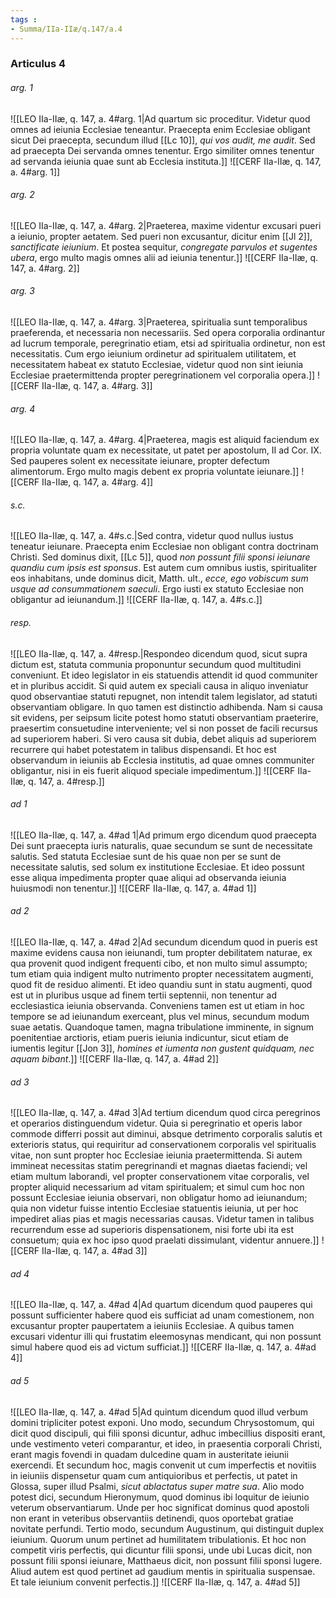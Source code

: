 ```yaml
---
tags : 
- Summa/IIa-IIæ/q.147/a.4
---
```


### Articulus 4

###### arg. 1
![[LEO IIa-IIæ, q. 147, a. 4#arg. 1|Ad quartum sic proceditur. Videtur quod omnes ad ieiunia Ecclesiae teneantur. Praecepta enim Ecclesiae obligant sicut Dei praecepta, secundum illud [[Lc 10]], *qui vos audit, me audit*. Sed ad praecepta Dei servanda omnes tenentur. Ergo similiter omnes tenentur ad servanda ieiunia quae sunt ab Ecclesia instituta.]]
![[CERF IIa-IIæ, q. 147, a. 4#arg. 1]]

###### arg. 2
![[LEO IIa-IIæ, q. 147, a. 4#arg. 2|Praeterea, maxime videntur excusari pueri a ieiunio, propter aetatem. Sed pueri non excusantur, dicitur enim [[Jl 2]], *sanctificate ieiunium*. Et postea sequitur, *congregate parvulos et sugentes ubera*, ergo multo magis omnes alii ad ieiunia tenentur.]]
![[CERF IIa-IIæ, q. 147, a. 4#arg. 2]]

###### arg. 3
![[LEO IIa-IIæ, q. 147, a. 4#arg. 3|Praeterea, spiritualia sunt temporalibus praeferenda, et necessaria non necessariis. Sed opera corporalia ordinantur ad lucrum temporale, peregrinatio etiam, etsi ad spiritualia ordinetur, non est necessitatis. Cum ergo ieiunium ordinetur ad spiritualem utilitatem, et necessitatem habeat ex statuto Ecclesiae, videtur quod non sint ieiunia Ecclesiae praetermittenda propter peregrinationem vel corporalia opera.]]
![[CERF IIa-IIæ, q. 147, a. 4#arg. 3]]

###### arg. 4
![[LEO IIa-IIæ, q. 147, a. 4#arg. 4|Praeterea, magis est aliquid faciendum ex propria voluntate quam ex necessitate, ut patet per apostolum, II ad Cor. IX. Sed pauperes solent ex necessitate ieiunare, propter defectum alimentorum. Ergo multo magis debent ex propria voluntate ieiunare.]]
![[CERF IIa-IIæ, q. 147, a. 4#arg. 4]]

###### s.c.
![[LEO IIa-IIæ, q. 147, a. 4#s.c.|Sed contra, videtur quod nullus iustus teneatur ieiunare. Praecepta enim Ecclesiae non obligant contra doctrinam Christi. Sed dominus dixit, [[Lc 5]], quod *non possunt filii sponsi ieiunare quandiu cum ipsis est sponsus*. Est autem cum omnibus iustis, spiritualiter eos inhabitans, unde dominus dicit, Matth. ult., *ecce, ego vobiscum sum usque ad consummationem saeculi*. Ergo iusti ex statuto Ecclesiae non obligantur ad ieiunandum.]]
![[CERF IIa-IIæ, q. 147, a. 4#s.c.]]

###### resp.
![[LEO IIa-IIæ, q. 147, a. 4#resp.|Respondeo dicendum quod, sicut supra dictum est, statuta communia proponuntur secundum quod multitudini conveniunt. Et ideo legislator in eis statuendis attendit id quod communiter et in pluribus accidit. Si quid autem ex speciali causa in aliquo inveniatur quod observantiae statuti repugnet, non intendit talem legislator, ad statuti observantiam obligare. In quo tamen est distinctio adhibenda. Nam si causa sit evidens, per seipsum licite potest homo statuti observantiam praeterire, praesertim consuetudine interveniente; vel si non posset de facili recursus ad superiorem haberi. Si vero causa sit dubia, debet aliquis ad superiorem recurrere qui habet potestatem in talibus dispensandi. Et hoc est observandum in ieiuniis ab Ecclesia institutis, ad quae omnes communiter obligantur, nisi in eis fuerit aliquod speciale impedimentum.]]
![[CERF IIa-IIæ, q. 147, a. 4#resp.]]

###### ad 1
![[LEO IIa-IIæ, q. 147, a. 4#ad 1|Ad primum ergo dicendum quod praecepta Dei sunt praecepta iuris naturalis, quae secundum se sunt de necessitate salutis. Sed statuta Ecclesiae sunt de his quae non per se sunt de necessitate salutis, sed solum ex institutione Ecclesiae. Et ideo possunt esse aliqua impedimenta propter quae aliqui ad observanda ieiunia huiusmodi non tenentur.]]
![[CERF IIa-IIæ, q. 147, a. 4#ad 1]]

###### ad 2
![[LEO IIa-IIæ, q. 147, a. 4#ad 2|Ad secundum dicendum quod in pueris est maxime evidens causa non ieiunandi, tum propter debilitatem naturae, ex qua provenit quod indigent frequenti cibo, et non multo simul assumpto; tum etiam quia indigent multo nutrimento propter necessitatem augmenti, quod fit de residuo alimenti. Et ideo quandiu sunt in statu augmenti, quod est ut in pluribus usque ad finem tertii septennii, non tenentur ad ecclesiastica ieiunia observanda. Conveniens tamen est ut etiam in hoc tempore se ad ieiunandum exerceant, plus vel minus, secundum modum suae aetatis. Quandoque tamen, magna tribulatione imminente, in signum poenitentiae arctioris, etiam pueris ieiunia indicuntur, sicut etiam de iumentis legitur [[Jon 3]], *homines et iumenta non gustent quidquam, nec aquam bibant*.]]
![[CERF IIa-IIæ, q. 147, a. 4#ad 2]]

###### ad 3
![[LEO IIa-IIæ, q. 147, a. 4#ad 3|Ad tertium dicendum quod circa peregrinos et operarios distinguendum videtur. Quia si peregrinatio et operis labor commode differri possit aut diminui, absque detrimento corporalis salutis et exterioris status, qui requiritur ad conservationem corporalis vel spiritualis vitae, non sunt propter hoc Ecclesiae ieiunia praetermittenda. Si autem immineat necessitas statim peregrinandi et magnas diaetas faciendi; vel etiam multum laborandi, vel propter conservationem vitae corporalis, vel propter aliquid necessarium ad vitam spiritualem; et simul cum hoc non possunt Ecclesiae ieiunia observari, non obligatur homo ad ieiunandum; quia non videtur fuisse intentio Ecclesiae statuentis ieiunia, ut per hoc impediret alias pias et magis necessarias causas. Videtur tamen in talibus recurrendum esse ad superioris dispensationem, nisi forte ubi ita est consuetum; quia ex hoc ipso quod praelati dissimulant, videntur annuere.]]
![[CERF IIa-IIæ, q. 147, a. 4#ad 3]]

###### ad 4
![[LEO IIa-IIæ, q. 147, a. 4#ad 4|Ad quartum dicendum quod pauperes qui possunt sufficienter habere quod eis sufficiat ad unam comestionem, non excusantur propter paupertatem a ieiuniis Ecclesiae. A quibus tamen excusari videntur illi qui frustatim eleemosynas mendicant, qui non possunt simul habere quod eis ad victum sufficiat.]]
![[CERF IIa-IIæ, q. 147, a. 4#ad 4]]

###### ad 5
![[LEO IIa-IIæ, q. 147, a. 4#ad 5|Ad quintum dicendum quod illud verbum domini tripliciter potest exponi. Uno modo, secundum Chrysostomum, qui dicit quod discipuli, qui filii sponsi dicuntur, adhuc imbecillius dispositi erant, unde vestimento veteri comparantur, et ideo, in praesentia corporali Christi, erant magis fovendi in quadam dulcedine quam in austeritate ieiunii exercendi. Et secundum hoc, magis convenit ut cum imperfectis et novitiis in ieiuniis dispensetur quam cum antiquioribus et perfectis, ut patet in Glossa, super illud Psalmi, *sicut ablactatus super matre sua*. Alio modo potest dici, secundum Hieronymum, quod dominus ibi loquitur de ieiunio veterum observantiarum. Unde per hoc significat dominus quod apostoli non erant in veteribus observantiis detinendi, quos oportebat gratiae novitate perfundi. Tertio modo, secundum Augustinum, qui distinguit duplex ieiunium. Quorum unum pertinet ad humilitatem tribulationis. Et hoc non competit viris perfectis, qui dicuntur filii sponsi, unde ubi Lucas dicit, non possunt filii sponsi ieiunare, Matthaeus dicit, non possunt filii sponsi lugere. Aliud autem est quod pertinet ad gaudium mentis in spiritualia suspensae. Et tale ieiunium convenit perfectis.]]
![[CERF IIa-IIæ, q. 147, a. 4#ad 5]]

